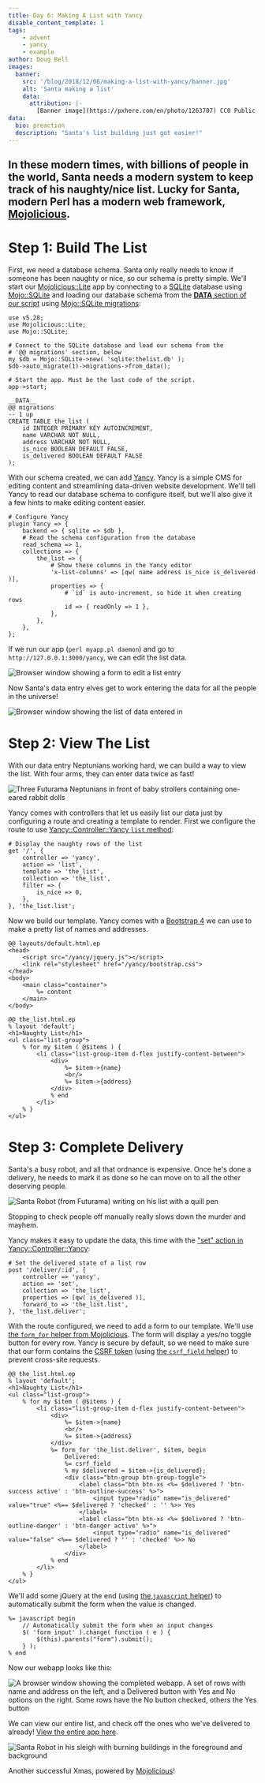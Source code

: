 ```yaml
---
title: Day 6: Making A List with Yancy
disable_content_template: 1
tags:
    - advent
    - yancy
    - example
author: Doug Bell
images:
  banner:
    src: '/blog/2018/12/06/making-a-list-with-yancy/banner.jpg'
    alt: 'Santa making a list'
    data:
      attribution: |-
        [Banner image](https://pxhere.com/en/photo/1263707) CC0 Public Domain
data:
  bio: preaction
  description: "Santa's list building just got easier!"
---
```


In these modern times, with billions of people in the world, Santa needs a
modern system to keep track of his naughty/nice list. Lucky for Santa, modern
Perl has a modern web framework, [Mojolicious](http://mojolicious.org).
---

# Step 1: Build The List

First, we need a database schema. Santa only really needs to know if someone
has been naughty or nice, so our schema is pretty simple. We'll start our
[Mojolicious::Lite](https://mojolicious.org/perldoc/Mojolicious/Guides/Tutorial)
app by connecting to a [SQLite](http://sqlite.org) database using
[Mojo::SQLite](https://metacpan.org/pod/Mojo::SQLite) and loading our database
schema from the [__DATA__ section of our
script](https://perldoc.perl.org/perldata.html#Special-Literals) using
[Mojo::SQLite migrations](https://metacpan.org/pod/Mojo::SQLite::Migrations):

    use v5.28;
    use Mojolicious::Lite;
    use Mojo::SQLite;

    # Connect to the SQLite database and load our schema from the
    # '@@ migrations' section, below
    my $db = Mojo::SQLite->new( 'sqlite:thelist.db' );
    $db->auto_migrate(1)->migrations->from_data();

    # Start the app. Must be the last code of the script.
    app->start;

    __DATA__
    @@ migrations
    -- 1 up
    CREATE TABLE the_list (
        id INTEGER PRIMARY KEY AUTOINCREMENT,
        name VARCHAR NOT NULL,
        address VARCHAR NOT NULL,
        is_nice BOOLEAN DEFAULT FALSE,
        is_delivered BOOLEAN DEFAULT FALSE
    );

With our schema created, we can add
[Yancy](http://metacpan.org/pod/Yancy). Yancy is a simple CMS for
editing content and streamlining data-driven website development. We'll
tell Yancy to read our database schema to configure itself, but we'll
also give it a few hints to make editing content easier.

    # Configure Yancy
    plugin Yancy => {
        backend => { sqlite => $db },
        # Read the schema configuration from the database
        read_schema => 1,
        collections => {
            the_list => {
                # Show these columns in the Yancy editor
                'x-list-columns' => [qw( name address is_nice is_delivered )],
                properties => {
                    # `id` is auto-increment, so hide it when creating rows
                    id => { readOnly => 1 },
                },
            },
        },
    };

If we run our app (`perl myapp.pl daemon`) and go to
`http://127.0.0.1:3000/yancy`, we can edit the list data.

![Browser window showing a form to edit a list
entry](editor-form-screenshot.png)

Now Santa's data entry elves get to work entering the data for all the
people in the universe!

![Browser window showing the list of data entered
in](editor-list-screenshot.png)

# Step 2: View The List

With our data entry Neptunians working hard, we can build a way to view
the list. With four arms, they can enter data twice as fast!

![Three Futurama Neptunians in front of baby strollers containing
one-eared rabbit dolls](neptunians.png)

Yancy comes with controllers that let us easily list our data just by
configuring a route and creating a template to render. First we
configure the route to use [Yancy::Controller::Yancy `list`
method](https://metacpan.org/pod/Yancy::Controller::Yancy#list):

    # Display the naughty rows of the list
    get '/', {
        controller => 'yancy',
        action => 'list',
        template => 'the_list',
        collection => 'the_list',
        filter => {
            is_nice => 0,
        },
    }, 'the_list.list';

Now we build our template. Yancy comes with a [Bootstrap
4](http://getbootstrap.com) we can use to make a pretty list of names
and addresses.

    @@ layouts/default.html.ep
    <head>
        <script src="/yancy/jquery.js"></script>
        <link rel="stylesheet" href="/yancy/bootstrap.css">
    </head>
    <body>
        <main class="container">
            %= content
        </main>
    </body>

    @@ the_list.html.ep
    % layout 'default';
    <h1>Naughty List</h1>
    <ul class="list-group">
        % for my $item ( @$items ) {
            <li class="list-group-item d-flex justify-content-between">
                <div>
                    %= $item->{name}
                    <br/>
                    %= $item->{address}
                </div>
                % end
            </li>
        % }
    </ul>

# Step 3: Complete Delivery

Santa's a busy robot, and all that ordnance is expensive. Once he's done
a delivery, he needs to mark it as done so he can move on to all the
other deserving people.

![Santa Robot (from Futurama) writing on his list with a quill
pen](editing-list.png)

Stopping to check people off manually really slows down the murder and
mayhem.

Yancy makes it easy to update the data, this time with the ["set" action
in Yancy::Controller::Yancy](https://metacpan.org/pod/Yancy::Controller::Yancy#set):

    # Set the delivered state of a list row
    post '/deliver/:id', {
        controller => 'yancy',
        action => 'set',
        collection => 'the_list',
        properties => [qw( is_delivered )],
        forward_to => 'the_list.list',
    }, 'the_list.deliver';

With the route configured, we need to add a form to our template. We'll
use [the `form_for` helper from
Mojolicious](https://mojolicious.org/perldoc/Mojolicious/Plugin/TagHelpers#form_for).
The form will display a yes/no toggle button for every row. Yancy is
secure by default, so we need to make sure that our form contains the
[CSRF token](https://mojolicious.org/perldoc/Mojolicious/Guides/Rendering#Cross-site-request-forgery)
(using [the `csrf_field` helper](https://mojolicious.org/perldoc/Mojolicious/Plugin/TagHelpers#csrf_field))
to prevent cross-site requests.

    @@ the_list.html.ep
    % layout 'default';
    <h1>Naughty List</h1>
    <ul class="list-group">
        % for my $item ( @$items ) {
            <li class="list-group-item d-flex justify-content-between">
                <div>
                    %= $item->{name}
                    <br/>
                    %= $item->{address}
                </div>
                %= form_for 'the_list.deliver', $item, begin
                    Delivered:
                    %= csrf_field
                    % my $delivered = $item->{is_delivered};
                    <div class="btn-group btn-group-toggle">
                        <label class="btn btn-xs <%= $delivered ? 'btn-success active' : 'btn-outline-success' %>">
                            <input type="radio" name="is_delivered" value="true" <%== $delivered ? 'checked' : '' %>> Yes
                        </label>
                        <label class="btn btn-xs <%= $delivered ? 'btn-outline-danger' : 'btn-danger active' %>">
                            <input type="radio" name="is_delivered" value="false" <%== $delivered ? '' : 'checked' %>> No
                        </label>
                    </div>
                % end
            </li>
        % }
    </ul>

We'll add some jQuery at the end (using [the `javascript`
helper](https://mojolicious.org/perldoc/Mojolicious/Plugin/TagHelpers#javascript))
to automatically submit the form when the value is changed.

    %= javascript begin
        // Automatically submit the form when an input changes
        $( 'form input' ).change( function ( e ) {
            $(this).parents("form").submit();
        } );
    % end

Now our webapp looks like this:

![A browser window showing the completed webapp. A set of rows with name
and address on the left, and a Delivered button with Yes and No options
on the right.  Some rows have the No button checked, others the Yes
button](finished-screenshot.png)

We can view our entire list, and check off the ones who we've delivered to already!
[View the entire app here](myapp.pl).

![Santa Robot in his sleigh with burning buildings in the foreground and
background](success.png)

Another successful Xmas, powered by [Mojolicious](http://mojolicious.org)!

